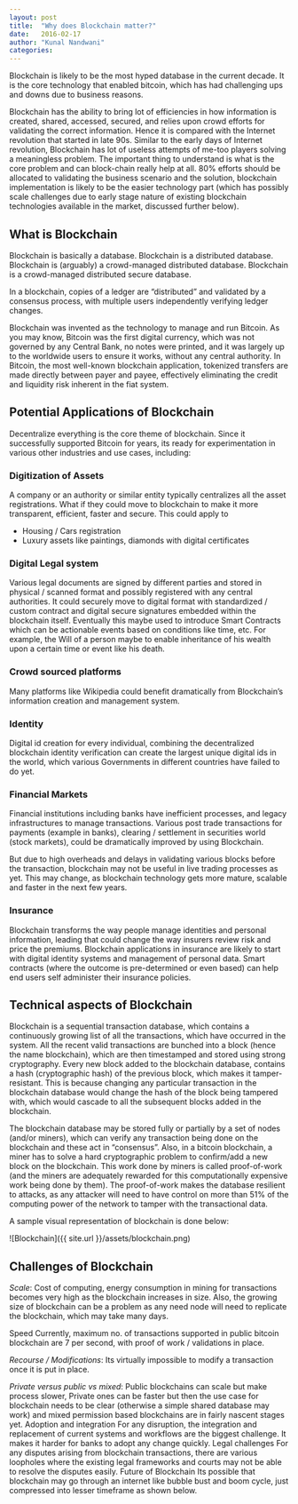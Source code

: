 ```yaml
---
layout: post
title:  "Why does Blockchain matter?"
date:   2016-02-17
author: "Kunal Nandwani"
categories:
---
```



Blockchain is likely to be the most hyped database in the current decade. It is the core technology that enabled bitcoin, which has had challenging ups and downs due to business reasons.

Blockchain has the ability to bring lot of efficiencies in how information is created, shared, accessed, secured, and relies upon crowd efforts for validating the correct information. Hence it is compared with the Internet revolution that started in late 90s. Similar to the early days of Internet revolution, Blockchain has lot of useless attempts of me-too players solving a meaningless problem. The important thing to understand is what is the core problem and can block-chain really help at all. 80% efforts should be allocated to validating the business scenario and the solution, blockchain implementation is likely to be the easier technology part (which has possibly scale challenges due to early stage nature of existing blockchain technologies available in the market, discussed further below).

## What is Blockchain

Blockchain is basically a database.
Blockchain is a distributed database.
Blockchain is (arguably) a crowd-managed distributed database.
Blockchain is a crowd-managed distributed secure database.

In a blockchain, copies of a ledger are “distributed” and validated by a consensus process, with multiple users independently verifying ledger changes.

Blockchain was invented as the technology to manage and run Bitcoin. As you may know, Bitcoin was the first digital currency, which was not governed by any Central Bank, no notes were printed, and it was largely up to the worldwide users to ensure it works, without any central authority. In Bitcoin, the most well-known blockchain application, tokenized transfers are made directly between payer and payee, effectively eliminating the credit and liquidity risk inherent in the fiat system.

## Potential Applications of Blockchain

Decentralize everything is the core theme of blockchain. Since it successfully supported Bitcoin for years, its ready for experimentation in various other industries and use cases, including:

### Digitization of Assets

A company or an authority or similar entity typically centralizes all the asset registrations. What if they could move to blockchain to make it more transparent, efficient, faster and secure. This could apply to
- Housing / Cars registration
- Luxury assets like paintings, diamonds with digital certificates

### Digital Legal system

Various legal documents are signed by different parties and stored in physical / scanned format and possibly registered with any central authorities. It could securely move to digital format with standardized / custom contract and digital secure signatures embedded within the blockchain itself. Eventually this maybe used to introduce Smart Contracts which can be actionable events based on conditions like time, etc. For example, the Will of a person maybe to enable inheritance of his wealth upon a certain time or event like his death.

### Crowd sourced platforms

Many platforms like Wikipedia could benefit dramatically from Blockchain’s information creation and management system.

### Identity

Digital id creation for every individual, combining the decentralized blockchain identity verification can create the largest unique digital ids in the world, which various Governments in different countries have failed to do yet.

### Financial Markets

Financial institutions including banks have inefficient processes, and legacy infrastructures to manage transactions. Various post trade transactions for payments (example in banks), clearing / settlement in securities world (stock markets), could be dramatically improved by using Blockchain.

But due to high overheads and delays in validating various blocks before the transaction, blockchain may not be useful in live trading processes as yet. This may change, as blockchain technology gets more mature, scalable and faster in the next few years.

### Insurance

Blockchain transforms the way people manage identities and personal information, leading that could change the way insurers review risk and price the premiums. Blockchain applications in insurance are likely to start with digital identity systems and management of personal data. Smart contracts (where the outcome is pre-determined or even based) can help end users self administer their insurance policies.

## Technical aspects of Blockchain

Blockchain is a sequential transaction database, which contains a continuously growing list of all the transactions, which have occurred in the system. All the recent valid transactions are bunched into a block (hence the name blockchain), which are then timestamped and stored using strong cryptography. Every new block added to the blockchain database, contains a hash (cryptographic hash) of the previous block, which makes it tamper-resistant. This is because changing any particular transaction in the blockchain database would change the hash of the block being tampered with, which would cascade to all the subsequent blocks added in the blockchain.

The blockchain database may be stored fully or partially by a set of nodes (and/or miners), which can verify any transaction being done on the blockchain and these act in “consensus”. Also, in a bitcoin blockchain, a miner has to solve a hard cryptographic problem to confirm/add a new block on the blockchain. This work done by miners is called proof-of-work (and the miners are adequately rewarded for this computationally expensive work being done by them). The proof-of-work makes the database resilient to attacks, as any attacker will need to have control on more than 51% of the computing power of the network to tamper with the transactional data.

A sample visual representation of blockchain is done below:

![Blockchain]({{ site.url }}/assets/blockchain.png)

## Challenges of Blockchain

*Scale*: Cost of computing, energy consumption in mining for transactions becomes very high as the blockchain increases in size. Also, the growing size of blockchain can be a problem as any need node will need to replicate the blockchain, which may take many days.

Speed Currently, maximum no. of transactions supported in public bitcoin blockchain are 7 per second, with proof of work / validations in place.

*Recourse / Modifications*: Its virtually impossible to modify a transaction once it is put in place.

*Private versus public vs mixed*: Public blockchains can scale but make process slower, Private ones can be faster but then the use case for blockchain needs to be clear (otherwise a simple shared database may work) and mixed permission based blockchains are in fairly nascent stages yet.
Adoption and integration For any disruption, the integration and replacement of current systems and workflows are the biggest challenge. It makes it harder for banks to adopt any change quickly.
Legal challenges For any disputes arising from blockchain transactions, there are various loopholes where the existing legal frameworks and courts may not be able to resolve the disputes easily.
Future of Blockchain
Its possible that blockchain may go through an internet like bubble bust and boom cycle, just compressed into lesser timeframe as shown below.




